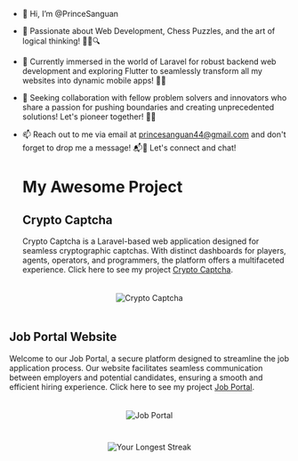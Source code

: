 - 👋 Hi, I’m @PrinceSanguan
- 🚀 Passionate about Web Development, Chess Puzzles, and the art of logical thinking! 👨‍💻🔍
- 🌱 Currently immersed in the world of Laravel for robust backend web development and exploring Flutter to seamlessly transform all my websites into dynamic mobile apps! 🚀📱
- 💞️ Seeking collaboration with fellow problem solvers and innovators who share a passion for pushing boundaries and creating unprecedented solutions! Let's pioneer together! 🚀🌟
- 📫 Reach out to me via email at princesanguan44@gmail.com and don't forget to drop me a message! 📬👋 Let's connect and chat!

  # My Awesome Project
  
  ## Crypto Captcha

  Crypto Captcha is a Laravel-based web application designed for seamless cryptographic captchas. With distinct dashboards for players, agents, 
  operators, and programmers, the platform offers a multifaceted experience. Click here to see my project [Crypto Captcha](https://github.com/PrinceSanguan/Capchtcha_Laravel).
  
 <div align="center" style="padding-top: 20px; padding-bottom: 20px;">
  <img src="http://captcha.free.nf/images/cap.png" alt="Crypto Captcha">
</div>

  ## Job Portal Website

  Welcome to our Job Portal, a secure platform designed to streamline the job application process. Our website facilitates seamless communication between employers and potential 
  candidates, ensuring a smooth and efficient hiring experience. Click here to see my project [Job Portal](http://www.work-from-home.free.nf).
  
 <div align="center" style="padding-top: 20px; padding-bottom: 20px;">
  <img src="http://work-from-home.free.nf/img/fish.png" alt="Job Portal">
</div>

<div align="center" style="padding-top: 20px; padding-bottom: 20px;">
  <img src="http://github-readme-streak-stats.herokuapp.com/?user=PrinceSanguan" alt="Your Longest Streak">
</div>




<!---
PrinceSanguan/PrinceSanguan is a ✨ special ✨ repository because its `README.md` (this file) appears on your GitHub profile.
You can click the Preview link to take a look at your changes.
--->
